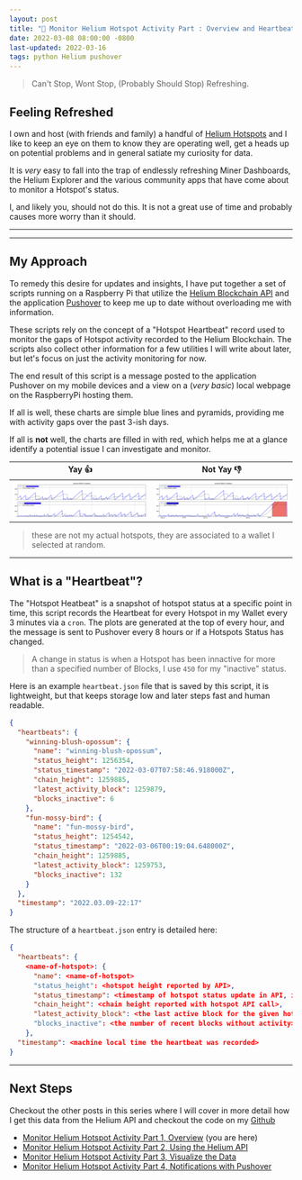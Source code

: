 ```yaml
---
layout: post
title: "🎈 Monitor Helium Hotspot Activity Part : Overview and Heartbeats"
date: 2022-03-08 08:00:00 -0800
last-updated: 2022-03-16
tags: python Helium pushover
---
```


> Can't Stop, Wont Stop, (Probably Should Stop) Refreshing.

## Feeling Refreshed

I own and host (with friends and family) a handful of [Helium Hotspots][helium-hotspots] and I like to keep an eye on them to know they are operating well, get a heads up on potential problems and in general satiate my curiosity for data.

It is _very_ easy to fall into the trap of endlessly refreshing Miner Dashboards, the Helium Explorer and the various community apps that have come about to monitor a Hotspot's status.

I, and likely you, should not do this. It is not a great use of time and probably causes more worry than it should.

---

---

## My Approach

To remedy this desire for updates and insights, I have put together a set of scripts running on a Raspberry Pi that utilize the [Helium Blockchain API][helium-api] and the application [Pushover][pushover-website] to keep me up to date without overloading me with information.

These scripts rely on the concept of a "Hotspot Heartbeat" record used to monitor the gaps of Hotspot activity recorded to the Helium Blockchain. The scripts also collect other information for a few utilities I will write about later, but let's focus on just the activity monitoring for now.

The end result of this script is a message posted to the application Pushover on my mobile devices and a view on a (_very basic_) local webpage on the RaspberryPi hosting them.

If all is well, these charts are simple blue lines and pyramids, providing me with activity gaps over the past 3-ish days.

If all is **not** well, the charts are filled in with red, which helps me at a glance identify a potential issue I can investigate and monitor.

|            Yay 👍             |                  Not Yay 👎                   |
| :---------------------------: | :-------------------------------------------: |
| ![sample image][sample-image] | ![sample warning image][sample-image-warning] |

> these are not my actual hotspots, they are associated to a wallet I selected at random.

---

## What is a "Heartbeat"?

The "Hotspot Heatbeat" is a snapshot of hotspot status at a specific point in time, this script records the Heartbeat for every Hotspot in my Wallet every 3 minutes via a `cron`. The plots are generated at the top of every hour, and the message is sent to Pushover every 8 hours or if a Hotspots Status has changed.

> A change in status is when a Hotspot has been innactive for more than a specified number of Blocks, I use `450` for my "inactive" status.

Here is an example `heartbeat.json` file that is saved by this script, it is lightweight, but that keeps storage low and later steps fast and human readable.

```json
{
  "heartbeats": {
    "winning-blush-opossum": {
      "name": "winning-blush-opossum",
      "status_height": 1256354,
      "status_timestamp": "2022-03-07T07:58:46.918000Z",
      "chain_height": 1259885,
      "latest_activity_block": 1259879,
      "blocks_inactive": 6
    },
    "fun-mossy-bird": {
      "name": "fun-mossy-bird",
      "status_height": 1254542,
      "status_timestamp": "2022-03-06T00:19:04.648000Z",
      "chain_height": 1259885,
      "latest_activity_block": 1259753,
      "blocks_inactive": 132
    }
  },
  "timestamp": "2022.03.09-22:17"
}
```

The structure of a `heartbeat.json` entry is detailed here:

```json
{
  "heartbeats": {
    <name-of-hotspot>: {
      "name": <name-of-hotspot>
      "status_height": <hotspot height reported by API>,
      "status_timestamp": <timestamp of hotspot status update in API, in UTC>,
      "chain_height": <chain height reported with hotspot API call>,
      "latest_activity_block": <the last active block for the given hotspot>
      "blocks_inactive": <the number of recent blocks without activity>
    },
  "timestamp": <machine local time the heartbeat was recorded>
}
```

---

## Next Steps

Checkout the other posts in this series where I will cover in more detail how I get this data from the Helium API and checkout the code on my [Github][github-repo]

- [Monitor Helium Hotspot Activity Part 1, Overview][helim-heartbeat-part-1] (you are here)
- [Monitor Helium Hotspot Activity Part 2, Using the Helium API][helim-heartbeat-part-2]
- [Monitor Helium Hotspot Activity Part 3, Visualize the Data][helim-heartbeat-part-3]
- [Monitor Helium Hotspot Activity Part 4, Notifications with Pushover][helim-heartbeat-part-4]

[github-repo]: https://github.com/samgutentag/helium-heartbeat
[helim-heartbeat-part-1]: https://gutentag.co/3MzZNAb
[helim-heartbeat-part-2]: https://gutentag.co/3MGjUwo
[helim-heartbeat-part-3]: https://gutentag.co/3N8Tzrk
[helim-heartbeat-part-4]: https://www.samgutentag.com/blog
[pushover-website]: https://pushover.net/#apps
[sample-image-warning]: https://github.com/samgutentag/helium-heartbeat/blob/main/_assets/sample_output_warning.png?raw=true
[sample-image]: https://github.com/samgutentag/helium-heartbeat/blob/main/_assets/sample_output.png?raw=true
[helium-hotspots]: https://www.helium.com/mine
[helium-api]: https://docs.helium.com/blockchain
